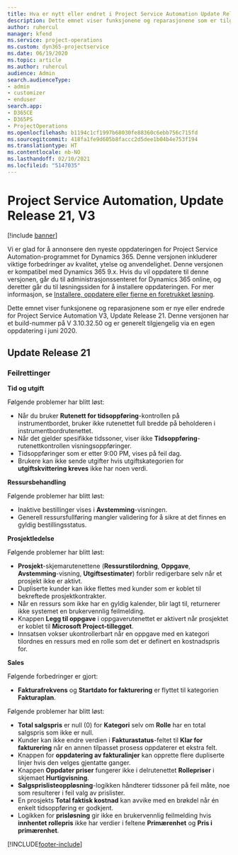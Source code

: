 ```yaml
---
title: Hva er nytt eller endret i Project Service Automation Update Release 21, V3
description: Dette emnet viser funksjonene og reparasjonene som er tilgjengelig i Project Service Automation Update Release 21, V3.
author: ruhercul
manager: kfend
ms.service: project-operations
ms.custom: dyn365-projectservice
ms.date: 06/19/2020
ms.topic: article
ms.author: ruhercul
audience: Admin
search.audienceType:
- admin
- customizer
- enduser
search.app:
- D365CE
- D365PS
- ProjectOperations
ms.openlocfilehash: b1194c1cf1997b68030fe88360c6ebb756c715fd
ms.sourcegitcommit: 418fa1fe9d605b8faccc2d5dee1b04b4e753f194
ms.translationtype: HT
ms.contentlocale: nb-NO
ms.lasthandoff: 02/10/2021
ms.locfileid: "5147035"
---
```

# <a name="project-service-automation-update-release-21-v3"></a>Project Service Automation, Update Release 21, V3

[!include [banner](../includes/psa-now-project-operations.md)]

Vi er glad for å annonsere den nyeste oppdateringen for Project Service Automation-programmet for Dynamics 365. Denne versjonen inkluderer viktige forbedringer av kvalitet, ytelse og anvendelighet. Denne versjonen er kompatibel med Dynamics 365 9.x. Hvis du vil oppdatere til denne versjonen, går du til administrasjonssenteret for Dynamics 365 online, og deretter går du til løsningssiden for å installere oppdateringen. For mer informasjon, se [Installere, oppdatere eller fjerne en foretrukket løsning](https://docs.microsoft.com/power-platform/admin/install-remove-preferred-solution).

Dette emnet viser funksjonene og reparasjonene som er nye eller endrede for Project Service Automation V3, Update Release 21. Denne versjonen har et build-nummer på V 3.10.32.50 og er generelt tilgjengelig via en egen oppdatering i juni 2020.

## <a name="update-release-21"></a>Update Release 21

### <a name="bug-fixes"></a>Feilrettinger

**Tid og utgift**

Følgende problemer har blitt løst:

- Når du bruker **Rutenett for tidsoppføring**-kontrollen på instrumentbordet, bruker ikke rutenettet full bredde på beholderen i instrumentbordrutenettet.
- Når det gjelder spesifikke tidssoner, viser ikke **Tidsoppføring**-rutenettkontrollen visningsoppføringer.
- Tidsoppføringer som er etter 9:00 PM, vises på feil dag.
- Brukere kan ikke sende utgifter hvis utgiftskategorien for **utgiftskvittering kreves** ikke har noen verdi.

**Ressursbehandling**

Følgende problemer har blitt løst:

- Inaktive bestillinger vises i **Avstemming**-visningen.
- Generell ressursfullføring mangler validering for å sikre at det finnes en gyldig bestillingsstatus.

**Prosjektledelse**

Følgende problemer har blitt løst:

- **Prosjekt**-skjemarutenettene (**Ressurstilordning**, **Oppgave**, **Avstemming**-visning, **Utgiftsestimater**) forblir redigerbare selv når et prosjekt ikke er aktivt.
- Dupliserte kunder kan ikke flettes med kunder som er koblet til bekreftede prosjektkontrakter.
- Når en ressurs som ikke har en gyldig kalender, blir lagt til, returnerer ikke systemet en brukervennlig feilmelding.
- Knappen **Legg til oppgave** i oppgaverutenettet er aktivert når prosjektet er koblet til **Microsoft Project-tillegget**.
- Innsatsen vokser ukontrollerbart når en oppgave med en kategori tilordnes en ressurs med en rolle som det er definert en kostnadspris for.

**Sales**

Følgende forbedringer er gjort:

- **Fakturafrekvens** og **Startdato for fakturering** er flyttet til kategorien **Fakturaplan**.

Følgende problemer har blitt løst:

- **Total salgspris** er null (0) for **Kategori** selv om **Rolle** har en total salgspris som ikke er null.
- Kunder kan ikke endre verdien i **Fakturastatus**-feltet til **Klar for fakturering** når en annen tilpasset prosess oppdaterer et ekstra felt.
- Knappen for **oppdatering av fakturalinjer** kan opprette flere dupliserte linjer hvis den velges gjentatte ganger.
- Knappen **Oppdater priser** fungerer ikke i delrutenettet **Rollepriser** i skjemaet **Hurtigvisning**.
- **Salgsprislisteoppløsning**-logikken håndterer tidssoner på feil måte, noe som resulterer i feil valg av prislister.
- En prosjekts **Total faktisk kostnad** kan avvike med en brøkdel når én enkelt tidsoppføring er godkjent.
- Logikken for **prisløsning** gir ikke en brukervennlig feilmelding hvis **innhentet rollepris** ikke har verdier i feltene **Primærenhet** og **Pris i primærenhet**.


[!INCLUDE[footer-include](../includes/footer-banner.md)]